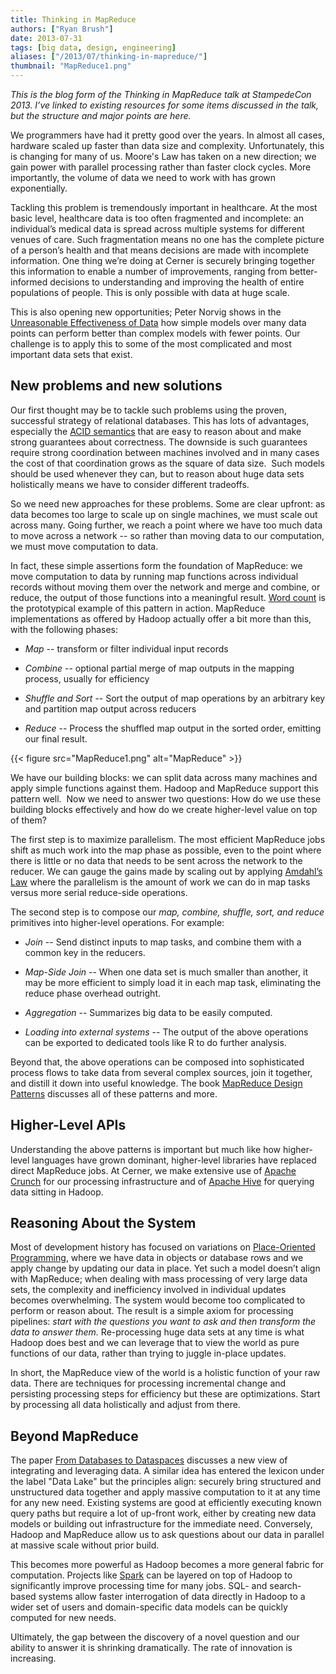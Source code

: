 ```yaml
---
title: Thinking in MapReduce
authors: ["Ryan Brush"]
date: 2013-07-31
tags: [big data, design, engineering]
aliases: ["/2013/07/thinking-in-mapreduce/"]
thumbnail: "MapReduce1.png"
---
```


_This is the blog form of the Thinking in MapReduce talk at StampedeCon 2013. I’ve linked to existing resources for some items discussed in the talk, but the structure and major points are here._

We programmers have had it pretty good over the years. In almost all cases, hardware scaled up faster than data size and complexity. Unfortunately, this is changing for many of us. Moore's Law has taken on a new direction; we gain power with parallel processing rather than faster clock cycles. More importantly, the volume of data we need to work with has grown exponentially.

Tackling this problem is tremendously important in healthcare. At the most basic level, healthcare data is too often fragmented and incomplete: an individual’s medical data is spread across multiple systems for different venues of care. Such fragmentation means no one has the complete picture of a person’s health and that means decisions are made with incomplete information. One thing we’re doing at Cerner is securely bringing together this information to enable a number of improvements, ranging from better-informed decisions to understanding and improving the health of entire populations of people. This is only possible with data at huge scale.

This is also opening new opportunities; Peter Norvig shows in the [Unreasonable Effectiveness of Data](http://www.youtube.com/watch?v=yvDCzhbjYWs) how simple models over many data points can perform better than complex models with fewer points. Our challenge is to apply this to some of the most complicated and most important data sets that exist.

## New problems and new solutions

Our first thought may be to tackle such problems using the proven, successful strategy of relational databases. This has lots of advantages, especially the [ACID semantics](http://en.wikipedia.org/wiki/ACID) that are easy to reason about and make strong guarantees about correctness. The downside is such guarantees require strong coordination between machines involved and in many cases the cost of that coordination grows as the square of data size.  Such models should be used whenever they can, but to reason about huge data sets holistically means we have to consider different tradeoffs.

So we need new approaches for these problems. Some are clear upfront: as data becomes too large to scale up on single machines, we must scale out across many. Going further, we reach a point where we have too much data to move across a network -- so rather than moving data to our computation, we must move computation to data.

In fact, these simple assertions form the foundation of MapReduce: we move computation to data by running map functions across individual records without moving them over the network and merge and combine, or reduce, the output of those functions into a meaningful result. [Word count](http://wiki.apache.org/hadoop/WordCount) is the prototypical example of this pattern in action. MapReduce implementations as offered by Hadoop actually offer a bit more than this, with the following phases:

* _Map_ -- transform or filter individual input records

* _Combine_ -- optional partial merge of map outputs in the mapping process, usually for efficiency

* _Shuffle and Sort_ -- Sort the output of map operations by an arbitrary key and partition map output across reducers

* _Reduce_ -- Process the shuffled map output in the sorted order, emitting our final result.

{{< figure src="MapReduce1.png" alt="MapReduce" >}}

We have our building blocks: we can split data across many machines and apply simple functions against them. Hadoop and MapReduce support this pattern well.  Now we need to answer two questions: How do we use these building blocks effectively and how do we create higher-level value on top of them?

The first step is to maximize parallelism. The most efficient MapReduce jobs shift as much work into the map phase as possible, even to the point where there is little or no data that needs to be sent across the network to the reducer. We can gauge the gains made by scaling out by applying [Amdahl’s Law](http://en.wikipedia.org/wiki/Amdahl's_law) where the parallelism is the amount of work we can do in map tasks versus more serial reduce-side operations.

The second step is to compose our _map, combine, shuffle, sort, and reduce_ primitives into higher-level operations. For example:

* _Join_ -- Send distinct inputs to map tasks, and combine them with a common key in the reducers.

* _Map-Side Join_ -- When one data set is much smaller than another, it may be more efficient to simply load it in each map task, eliminating the reduce phase overhead outright.

* _Aggregation_ -- Summarizes big data to be easily computed.

* _Loading into external systems_ -- The output of the above operations can be exported to dedicated tools like R to do further analysis.

Beyond that, the above operations can be composed into sophisticated process flows to take data from several complex sources, join it together, and distill it down into useful knowledge. The book [MapReduce Design Patterns](http://shop.oreilly.com/product/0636920025122.do) discusses all of these patterns and more.

## Higher-Level APIs

Understanding the above patterns is important but much like how higher-level languages have grown dominant, higher-level libraries have replaced direct MapReduce jobs. At Cerner, we make extensive use of [Apache Crunch](http://crunch.apache.org) for our processing infrastructure and of [Apache Hive](http://hive.apache.org) for querying data sitting in Hadoop.

## Reasoning About the System

Most of development history has focused on variations on [Place-Oriented Programming](http://www.infoq.com/presentations/Value-Values), where we have data in objects or database rows and we apply change by updating our data in place.  Yet such a model doesn’t align with MapReduce; when dealing with mass processing of very large data sets, the complexity and inefficiency involved in individual updates becomes overwhelming. The system would become too complicated to perform or reason about. The result is a simple axiom for processing pipelines: _start with the questions you want to ask and then transform the data to answer them._ Re-processing huge data sets at any time is what Hadoop does best and we can leverage that to view the world as pure functions of our data, rather than trying to juggle in-place updates.

In short, the MapReduce view of the world is a holistic function of your raw data. There are techniques for processing incremental change and persisting processing steps for efficiency but these are optimizations. Start by processing all data holistically and adjust from there.

## Beyond MapReduce

The paper [From Databases to Dataspaces](http://homes.cs.washington.edu/~alon/files/dataspacesDec05.pdf) discusses a new view of integrating and leveraging data. A similar idea has entered the lexicon under the label "Data Lake" but the principles align: securely bring structured and unstructured data together and apply massive computation to it at any time for any new need. Existing systems are good at efficiently executing known query paths but require a lot of up-front work, either by creating new data models or building out infrastructure for the immediate need. Conversely, Hadoop and MapReduce allow us to ask questions about our data in parallel at massive scale without prior build.

This becomes more powerful as Hadoop becomes a more general fabric for computation. Projects like [Spark](http://spark-project.org) can be layered on top of Hadoop to significantly improve processing time for many jobs. SQL- and search-based systems allow faster interrogation of data directly in Hadoop to a wider set of users and domain-specific data models can be quickly computed for new needs.

Ultimately, the gap between the discovery of a novel question and our ability to answer it is shrinking dramatically. The rate of innovation is increasing.
